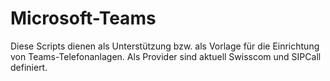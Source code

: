 # Microsoft-Teams
Diese Scripts dienen als Unterstützung bzw. als Vorlage für die Einrichtung von Teams-Telefonanlagen.
Als Provider sind aktuell Swisscom und SIPCall definiert.
